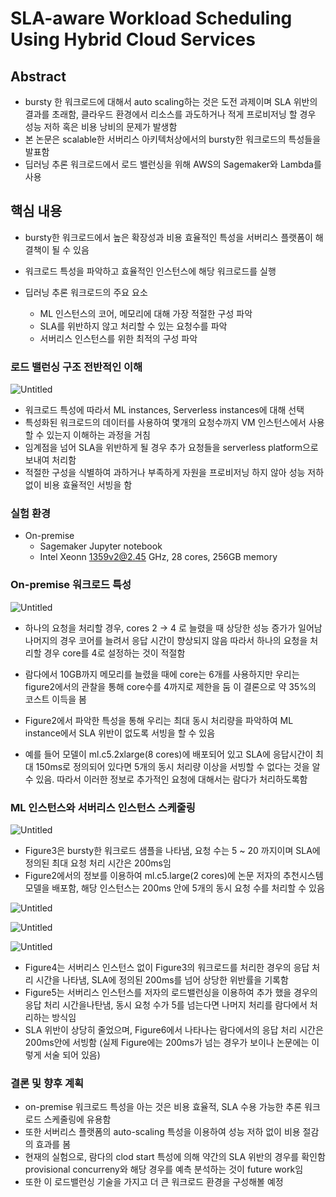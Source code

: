 # SLA-aware Workload Scheduling Using Hybrid Cloud Services

## Abstract

- bursty 한 워크로드에 대해서 auto scaling하는 것은 도전 과제이며 SLA 위반의 결과를 초래함, 클라우드 환경에서 리소스를 과도하거나 적게 프로비저닝 할 경우 성능 저하 혹은 비용 낭비의 문제가 발생함
- 본 논문은 scalable한 서버리스 아키텍처상에서의 bursty한 워크로드의 특성들을 발표함
- 딥러닝 추론 워크로드에서 로드 밸런싱을 위해 AWS의 Sagemaker와 Lambda를 사용

## 핵심 내용

- bursty한 워크로드에서 높은 확장성과 비용 효율적인 특성을 서버리스 플랫폼이 해결책이 될 수 있음
- 워크로드 특성을 파악하고 효율적인 인스턴스에 해당 워크로드를 실행

- 딥러닝 추론 워크로드의 주요 요소
    - ML 인스턴스의 코어, 메모리에 대해 가장 적절한 구성 파악
    - SLA를 위반하지 않고 처리할 수 있는 요청수를 파악
    - 서버리스 인스턴스를 위한 최적의 구성 파악

### 로드 밸런싱 구조 전반적인 이해

![Untitled](https://s3-us-west-2.amazonaws.com/secure.notion-static.com/1ed16e2b-e12a-45d6-8d0f-8d4a491a63f6/Untitled.png)

- 워크로드 특성에 따라서 ML instances, Serverless instances에 대해 선택
- 특성화된 워크로드의 데이터를 사용하여 몇개의 요청수까지 VM 인스턴스에서 사용할 수 있는지 이해하는 과정을 거침
- 임계점을 넘어 SLA을 위반하게 될 경우 추가 요청들을 serverless platform으로 보내여 처리함
- 적절한 구성을 식별하여 과하거나 부족하게 자원을 프로비저닝 하지 않아 성능 저하없이 비용 효율적인 서빙을 함

### 실험 환경

- On-premise
    - Sagemaker Jupyter notebook
    - Intel Xeonn 1359v2@2.45 GHz, 28 cores, 256GB memory

### On-premise 워크로드 특성

![Untitled](https://s3-us-west-2.amazonaws.com/secure.notion-static.com/f62ee658-f2b7-4ef8-9be7-a17daf50615b/Untitled.png)

- 하나의 요청을 처리할 경우, cores 2 → 4 로 늘렸을 때 상당한 성능 증가가 일어남
나머지의 경우 코어를 늘려서 응답 시간이 향상되지 않음
따라서 하나의 요청을 처리할 경우 core를 4로 설정하는 것이 적절함
- 람다에서 10GB까지 메모리를 늘렸을 때에 core는 6개를 사용하지만 우리는 figure2에서의 관찰을 통해 core수를 4까지로 제한을 둠 이 결론으로 약 35%의 코스트 이득을 봄

- Figure2에서 파악한 특성을 통해 우리는 최대 동시 처리량을 파악하여 ML instance에서 SLA 위반이 없도록 서빙을 할 수 있음
- 예를 들어 모델이 ml.c5.2xlarge(8 cores)에 배포되어 있고 SLA에 응답시간이 최대 150ms로 정의되어 있다면 5개의 동시 처리량 이상을 서빙할 수 없다는 것을 알 수 있음.
따라서 이러한 정보로 추가적인 요청에 대해서는 람다가 처리하도록함

### ML 인스턴스와 서버리스 인스턴스 스케줄링

![Untitled](https://s3-us-west-2.amazonaws.com/secure.notion-static.com/77992010-c973-4f5b-9884-69322b2c70e7/Untitled.png)

- Figure3은 bursty한 워크로드 샘플을 나타냄, 요청 수는 5 ~ 20 까지이며 SLA에 정의된 최대 요청 처리 시간은 200ms임
- Figure2에서의 정보를 이용하여 ml.c5.large(2 cores)에 논문 저자의 추천시스템 모델을 배포함, 해당 인스턴스는 200ms 안에 5개의 동시 요청 수를 처리할 수 있음

![Untitled](https://s3-us-west-2.amazonaws.com/secure.notion-static.com/2a008513-13e8-4fa1-a499-70fcd455549e/Untitled.png)

![Untitled](https://s3-us-west-2.amazonaws.com/secure.notion-static.com/ec0cddf5-2122-4d4c-b567-a226199ffaa0/Untitled.png)

![Untitled](https://s3-us-west-2.amazonaws.com/secure.notion-static.com/56bac486-55e0-4924-94a9-1582a014a2b3/Untitled.png)

- Figure4는 서버리스 인스턴스 없이 Figure3의 워크로드를 처리한 경우의 응답 처리 시간을 나타냄, SLA에 정의된 200ms를 넘어 상당한 위반률을 기록함
- Figure5는 서버리스 인스턴스를 저자의 로드밸런싱을 이용하여 추가 했을 경우의 응답 처리 시간을나탄냄, 동시 요청 수가 5를 넘는다면 나머지 처리를 람다에서 처리하는 방식임
- SLA 위반이 상당히 줄었으며, Figure6에서 나타나는 람다에서의 응답 처리 시간은 200ms안에 서빙함 (실제 Figure에는 200ms가 넘는 경우가 보이나 논문에는 이렇게 서술 되어 있음)

### 결론 및 향후 계획

- on-premise 워크로드 특성을 아는 것은 비용 효율적, SLA 수용 가능한 추론 워크로드 스케줄링에 유용함
- 또한 서버리스 플랫폼의 auto-scaling 특성을 이용하여 성능 저하 없이 비용 절감의 효과를 봄
- 현재의 실험으로, 람다의 clod start 특성에 의해 약간의 SLA 위반의 경우를 확인함
provisional concurreny와 해당 경우를 예측 분석하는 것이 future work임
- 또한 이 로드밸런싱 기술을 가지고 더 큰 워크로드 환경을 구성해볼 예정

